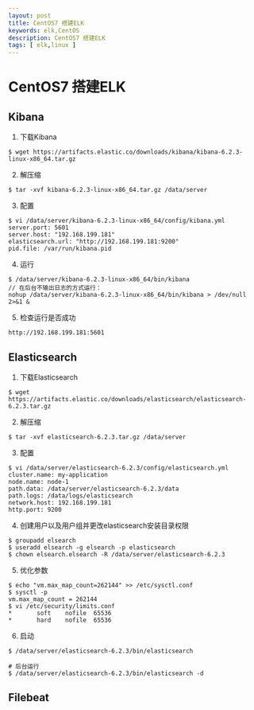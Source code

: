 ```yaml
---
layout: post
title: CentOS7 搭建ELK
keywords: elk,CentOS
description: CentOS7 搭建ELK
tags: [ elk,linux ]
---
```

# CentOS7 搭建ELK

## Kibana

1. 下载Kibana
```
$ wget https://artifacts.elastic.co/downloads/kibana/kibana-6.2.3-linux-x86_64.tar.gz
```

2. 解压缩
```
$ tar -xvf kibana-6.2.3-linux-x86_64.tar.gz /data/server
```

3. 配置
```
$ vi /data/server/kibana-6.2.3-linux-x86_64/config/kibana.yml
server.port: 5601
server.host: "192.168.199.181"
elasticsearch.url: "http://192.168.199.181:9200"
pid.file: /var/run/kibana.pid
```

4. 运行
```
$ /data/server/kibana-6.2.3-linux-x86_64/bin/kibana
// 在后台不输出日志的方式运行：
nohup /data/server/kibana-6.2.3-linux-x86_64/bin/kibana > /dev/null 2>&1 &
```

5. 检查运行是否成功
```
http://192.168.199.181:5601
```

## Elasticsearch
1. 下载Elasticsearch
```
$ wget https://artifacts.elastic.co/downloads/elasticsearch/elasticsearch-6.2.3.tar.gz
```

2. 解压缩
```
$ tar -xvf elasticsearch-6.2.3.tar.gz /data/server
```

3. 配置
```
$ vi /data/server/elasticsearch-6.2.3/config/elasticsearch.yml
cluster.name: my-application
node.name: node-1
path.data: /data/server/elasticsearch-6.2.3/data
path.logs: /data/logs/elasticsearch
network.host: 192.168.199.181
http.port: 9200
```

4. 创建用户以及用户组并更改elasticsearch安装目录权限
```
$ groupadd elsearch
$ useradd elsearch -g elsearch -p elasticsearch
$ chown elsearch.elsearch -R /data/server/elasticsearch-6.2.3
```

5. 优化参数
```
$ echo "vm.max_map_count=262144" >> /etc/sysctl.conf
$ sysctl -p
vm.max_map_count = 262144
$ vi /etc/security/limits.conf
*       soft    nofile  65536
*       hard    nofile  65536
```

6. 启动
```
$ /data/server/elasticsearch-6.2.3/bin/elasticsearch

# 后台运行
$ /data/server/elasticsearch-6.2.3/bin/elasticsearch -d 
```

## Filebeat